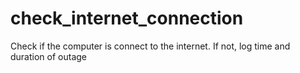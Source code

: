# check_internet_connection
Check if the computer is connect to the internet. If not, log time and duration of outage
